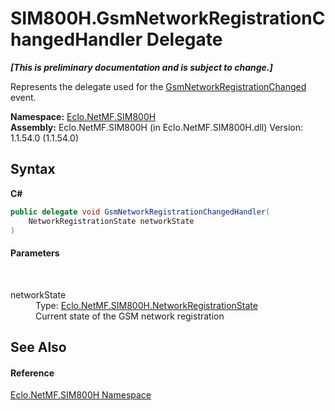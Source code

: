 # SIM800H.GsmNetworkRegistrationChangedHandler Delegate
 _**\[This is preliminary documentation and is subject to change.\]**_

Represents the delegate used for the <a href="E_Eclo_NetMF_SIM800H_SIM800H_GsmNetworkRegistrationChanged">GsmNetworkRegistrationChanged</a> event.

**Namespace:**&nbsp;<a href="N_Eclo_NetMF_SIM800H">Eclo.NetMF.SIM800H</a><br />**Assembly:**&nbsp;Eclo.NetMF.SIM800H (in Eclo.NetMF.SIM800H.dll) Version: 1.1.54.0 (1.1.54.0)

## Syntax

**C#**<br />
``` C#
public delegate void GsmNetworkRegistrationChangedHandler(
	NetworkRegistrationState networkState
)
```


#### Parameters
&nbsp;<dl><dt>networkState</dt><dd>Type: <a href="T_Eclo_NetMF_SIM800H_NetworkRegistrationState">Eclo.NetMF.SIM800H.NetworkRegistrationState</a><br />Current state of the GSM network registration</dd></dl>

## See Also


#### Reference
<a href="N_Eclo_NetMF_SIM800H">Eclo.NetMF.SIM800H Namespace</a><br />